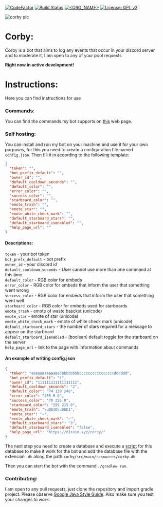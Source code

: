 [![CodeFactor](https://www.codefactor.io/repository/github/d1snin/corby/badge/development)](https://www.codefactor.io/repository/github/d1snin/corby/overview/development)
[![Build Status](https://travis-ci.com/d1snin/corby.svg?branch=development)](https://travis-ci.com/d1snin/corby)
[![<ORG_NAME>](https://circleci.com/gh/d1snin/corby.svg?style=svg)](https://circleci.com/gh/d1snin/corby)
[![License: GPL v3](https://img.shields.io/badge/License-GPLv3-blue.svg)](https://www.gnu.org/licenses/gpl-3.0)

![corby pic](https://raw.githubusercontent.com/d1snin/corby/development/src/main/resources/corby.jpg)

# Corby:
Corby is a bot that aims to log any events that occur in your discord server and to moderate it, I am open to any of your pool requests

**Right now in active development!**

# Instructions:
Here you can find instructions for use
### Commands:
You can find the commands my bot supports on [this](https://d1snin.xyz/corby/) web page.

### Self hosting:
You can install and run my bot on your machine and use it for your own purposes, for this you need to create a configuration file named `config.json`.
Then fill it in according to the following template:
```json
{
  "token": "",
  "bot_prefix_default": "",
  "owner_id": "",
  "default_cooldown_seconds": "",
  "default_color": "",
  "error_color": "",
  "success_color": "",
  "starboard_color": "",
  "emote_trash": "",
  "emote_star": "",
  "emote_white_check_mark": "",
  "default_starboard_stars": "",
  "default_starboard_isenabled": "",
  "help_page_url": ""
}
```
#### Descriptions:
`token` - your bot token\
`bot_prefx_default` - bot prefix\
`owner_id` - your discord id\
`default_cooldowm_seconds` - User cannot use more than one command at this time\
`default_color` - RGB color for embeds\
`error_color` - RGB color for embeds that inform the user that something went wrong\
`success_color` - RGB color for embeds that inform the user that something went well\
`starboard_color` - RGB color for embeds used for starboards\
`emote_trash` - emote of waste bascket (unicode)\
`emote_star` - emote of star (unicode)\
`emote_white_check_mark` - emote of white check mark (unicode)\
`default_starboard_stars` - the number of stars required for a message to appear on the starboard\
`default_starboard_isenabled` - (boolean) default toggle for the starboard on the server\
`help_page_url` - link to the page with information about commands
#### An example of writing config.json
```json
{
  "token": "aaaaaaaaaaaaabbbbbbbbbccccccccccccccccdddddd",
  "bot_prefix_default": "!",
  "owner_id": "111111111111111111",
  "default_cooldown_seconds": "2",
  "default_color": "74 129 248",
  "error_color": "255 0 0",
  "success_color": "70 255 0",
  "starboard_color": "255 215 0",
  "emote_trash": "\uD83D\uDDD1",
  "emote_star": "⭐",
  "emote_white_check_mark": "✅",
  "default_starboard_stars": "3",
  "default_starboard_isenabled": "false",
  "help_page_url": "https://d1snin.xyz/corby/"
}
```
The next step you need to create a database and execute a [script](https://github.com/d1snin/corby/blob/development/scripts/setupdb.sql) for this database to make it work for the bot and add the database file with the extension `.db` along the path `corby/src/main/resources/corby.db`.

Then you can start the bot with the command `./gradlew run`.

### Contributing:
I am open to any pull requests, just clone the repository and import gradle project.
Please observe [Google Java Style Guide](https://google.github.io/styleguide/javaguide.html). 
Also make sure you test your changes to work.

